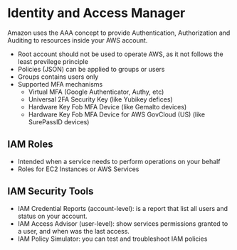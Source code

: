 # Identity and Access Manager
Amazon uses the AAA concept to provide Authentication, Authorization and Auditing to resources inside your AWS account.

- Root account should not be used to operate AWS, as it not follows the least previlege principle
- Policies (JSON) can be applied to groups or users
- Groups contains users only
- Supported MFA mechanisms
  - Virtual MFA (Google Authenticator, Authy, etc)
  - Universal 2FA Security Key (like Yubikey defices)
  - Hardware Key Fob MFA Device (like Gemalto devices)
  - Hardware Key Fob MFA Device for AWS GovCloud (US) (like SurePassID devices)

## IAM Roles
- Intended when a service needs to perform operations on your behalf
- Roles for EC2 Instances or AWS Services

## IAM Security Tools
- IAM Credential Reports (account-level): is a report that list all users and status on your account.
- IAM Access Advisor (user-level): show services permissions granted to a user, and when was the last access.
- IAM Policy Simulator: you can test and troubleshoot IAM policies
